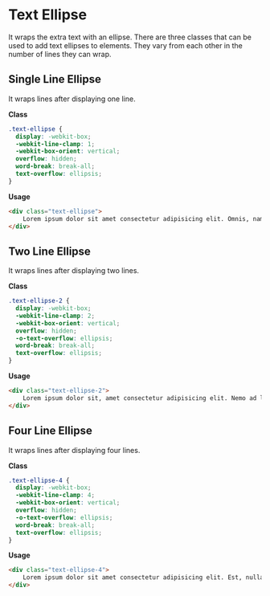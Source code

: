 # Text Ellipse

It wraps the extra text with an ellipse. There are three classes that can be used to add text ellipses to elements. They vary from each other in the number of lines they can wrap.

## Single Line Ellipse

It wraps lines after displaying one line.

**Class**

```css
.text-ellipse {
  display: -webkit-box;
  -webkit-line-clamp: 1;
  -webkit-box-orient: vertical;
  overflow: hidden;
  word-break: break-all;
  text-overflow: ellipsis;
}
```

**Usage**

```html
<div class="text-ellipse">
    Lorem ipsum dolor sit amet consectetur adipisicing elit. Omnis, nam? Nisi velit culpa neque quisquam voluptatum ab esse ullam doloribus expedita consectetur facere aliquid dolore assumenda mollitia eligendi fuga ipsum ipsam atque quae, officia animi debitis sint consequatur voluptas. At obcaecati asperiores quod culpa voluptatum?
</div>
```

## Two Line Ellipse

It wraps lines after displaying two lines.

**Class**

```css
.text-ellipse-2 {
  display: -webkit-box;
  -webkit-line-clamp: 2;
  -webkit-box-orient: vertical;
  overflow: hidden;
  -o-text-overflow: ellipsis;
  word-break: break-all;
  text-overflow: ellipsis;
}
```

**Usage**

```html
<div class="text-ellipse-2">
    Lorem ipsum dolor sit, amet consectetur adipisicing elit. Nemo ad laborum ducimus architecto. Optio iure ducimus impedit iusto qui, perspiciatis commodi! Repudiandae accusantium quos molestias numquam culpa minima itaque earum quibusdam, temporibus facere adipisci aut assumenda magni quas debitis eum hic, laborum dolor, repellendus doloremque!
</div>
```

## Four Line Ellipse

It wraps lines after displaying four lines.

**Class**

```css
.text-ellipse-4 {
  display: -webkit-box;
  -webkit-line-clamp: 4;
  -webkit-box-orient: vertical;
  overflow: hidden;
  -o-text-overflow: ellipsis;
  word-break: break-all;
  text-overflow: ellipsis;
}
```

**Usage**

```html
<div class="text-ellipse-4">
    Lorem ipsum dolor sit amet consectetur adipisicing elit. Est, nulla. Praesentium consectetur ipsa eos velit dolorem esse corporis ducimus accusamus, ex totam reiciendis iusto libero dicta sunt quo cupiditate qui a suscipit maxime perferendis similique. Illo nobis tempora sapiente tempore vero vel rem voluptatum illum, adipisci iusto aut pariatur dolor ipsam velit cumque inventore corporis beatae molestias laboriosam molestiae exercitationem natus! Mollitia qui beatae unde rem rerum. Repudiandae molestias reprehenderit ab ipsa obcaecati quos architecto suscipit dolorum? In suscipit maiores quidem dolorum eos laudantium ea dolore quisquam dolores similique, iusto porro! Veritatis sit sed itaque dolorum voluptate nihil voluptatibus quas.
</div>
```
